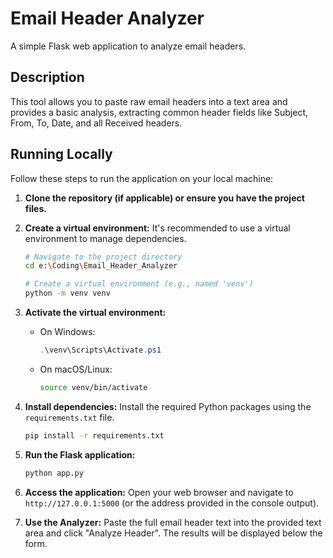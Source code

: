 # Email Header Analyzer

A simple Flask web application to analyze email headers.

## Description

This tool allows you to paste raw email headers into a text area and provides a basic analysis, extracting common header fields like Subject, From, To, Date, and all Received headers.

## Running Locally

Follow these steps to run the application on your local machine:

1.  **Clone the repository (if applicable) or ensure you have the project files.**

2.  **Create a virtual environment:**
    It's recommended to use a virtual environment to manage dependencies.
    ```bash
    # Navigate to the project directory
    cd e:\Coding\Email_Header_Analyzer

    # Create a virtual environment (e.g., named 'venv')
    python -m venv venv
    ```

3.  **Activate the virtual environment:**
    *   On Windows:
        ```powershell
        .\venv\Scripts\Activate.ps1
        ```
    *   On macOS/Linux:
        ```bash
        source venv/bin/activate
        ```

4.  **Install dependencies:**
    Install the required Python packages using the `requirements.txt` file.
    ```bash
    pip install -r requirements.txt
    ```

5.  **Run the Flask application:**
    ```bash
    python app.py
    ```

6.  **Access the application:**
    Open your web browser and navigate to `http://127.0.0.1:5000` (or the address provided in the console output).

7.  **Use the Analyzer:**
    Paste the full email header text into the provided text area and click "Analyze Header". The results will be displayed below the form.
